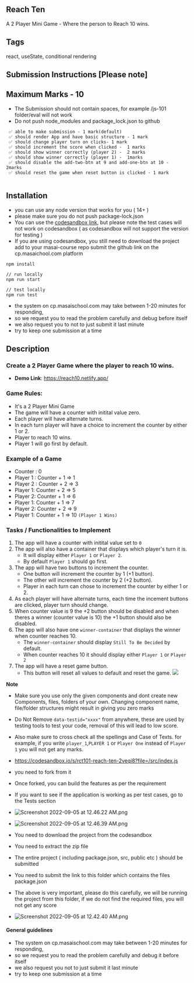 ## Reach Ten 
A 2 Player Mini Game - Where the person to Reach 10 wins.


## Tags
react, useState, conditional rendering 

## Submission Instructions [Please note]

## Maximum Marks - 10

- The Submission should not contain spaces, for example /js-101 folder/eval will not work
- Do not push node_modules and package_lock.json to github

```
 ✅ able to make submission - 1 mark(default)
 ✅ should render App and have basic structure - 1 mark
 ✅ should change player turn on clicks- 1 mark
 ✅ should increment the score when clicked -  1 marks
 ✅ should show winner correctly (player 2) -  2 marks
 ✅ should show winner correctly (player 1) -  1marks
 ✅ should disable the add-two-btn at 9 and add-one-btn at 10 -  2marks
 ✅ should reset the game when reset button is clicked - 1 mark


```

## Installation


- you can use any node version that works for you ( 14+ )
- please make sure you do not push package-lock.json
- You can use the [codesandbox link](https://codesandbox.io/s/rct101-reach-ten-2veqi8?file=/src/index.js), but please note the test cases will not work on codesandbox ( as codesandbox will not support the version for testing )
- If you are using codesandbox, you still need to download the project add to your masai-course repo submit the github link on the cp.masaichool.com platform

```
npm install

// run locally
npm run start

// test locally
npm run test

```

- the system on cp.masaischool.com may take between 1-20 minutes for responding,
- so we request you to read the problem carefully and debug before itself
- we also request you to not to just submit it last minute
- try to keep one submission at a time


## Description

### Create a 2 Player Game where the player to reach 10 wins.

- **Demo Link**: https://reach10.netlify.app/

### Game Rules:
* It's a 2 Player Mini Game
* The game will have a counter with initital value zero.
* Each player will have alternate turns.
* In each turn player will have a choice to increment the counter by either 1 or 2.
* Player to reach 10 wins.
* Player 1 will go first by default.

### Example of a Game
* Counter : 0
* Player 1 : Counter + 1 => 1
* Player 2 : Counter + 2 => 3
* Player 1: Counter + 2 => 5
* Player 2: Counter + 1 => 6
* Player 1: Counter + 1 => 7
* Player 2: Counter + 2 => 9
* Player 1: Counter + 1 => 10 `(Player 1 Wins)`
‌
### Tasks / Functionalities to Implement
1. The app will have a counter with initital value set to `0`
2. The app will also have a container that displays which player's turn it is. 
    * It will display either `Player 1` or `Player 2`. 
    * By default `Player 1` should go first.
3. The app will have two buttons to increment the counter. 
    * One button will increment the counter by 1 (+1 button). 
    * The other will increment the counter by 2 (+2 button).
    * Player in each turn can chose to increment the counter by either 1 or 2.
4. As each player will have alternate turns, each time the incement buttons are clicked, player turn should change. 
5. When counter value is 9 the +2 button should be disabled and when theres a winner (counter value is 10) the +1 button should also be disabled.
6. The app will also have one `winner-container` that displays the winner when counter reaches 10. 
    * The `winner-container` should display `Still To Be Decided` by default. 
    * When counter reaches 10 it should display either `Player 1` or `Player 2` 
7. The app will have a reset game button. 
    * This button will reset all values to default and reset the game. 
    ![](https://i.imgur.com/gyR8qhR.png)

**Note** 
- Make sure you use only the given components and dont create new Components, files, folders of your own. Changing component name, file/folder structures might result in giving you zero marks
- Do Not Remove `data-testid="xxxx"` from anywhere, these are used by testing tools to test your code, removal of this will lead to low score.
- Also make sure to cross check all the spellings and Case of Texts. for example, if you write `player_1`,`PLAYER 1` or `Player One` instead of `Player 1` you will not get any marks. 

- https://codesandbox.io/s/rct101-reach-ten-2veqi8?file=/src/index.js
- you need to fork from it
- Once forked, you can build the features as per the requirement
- If you want to see if the application is working as per test cases, go to the Tests section
- ![Screenshot 2022-09-05 at 12.46.22 AM.png](https://i.imgur.com/g4JfTlq.png)
- ![Screenshot 2022-09-05 at 12.46.39 AM.png](https://i.imgur.com/WBexEvV.png)
- You need to download the project from the codesandbox
- You need to extract the zip file
- The entire project ( including package.json, src, public etc ) should be submitted
- You need to submit the link to this folder which contains the files package.json
- The above is very important, please do this carefully, we will be running the project from this folder, if we do not find the required files, you will not get any score
- ![Screenshot 2022-09-05 at 12.42.40 AM.png](https://masai-course.s3.ap-south-1.amazonaws.com/editor/uploads/2022-09-05/Screenshot%202022-09-05%20at%2012.42.40%20AM_978564.png)
#### General guidelines

- The system on cp.masaischool.com may take between 1-20 minutes for responding,
- so we request you to read the problem carefully and debug it before itself
- we also request you not to just submit it last minute
- try to keep one submission at a time
